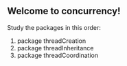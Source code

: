 ## Welcome to concurrency!

Study the packages in this order:

1. package threadCreation
2. package threadInheritance
3. package threadCoordination
